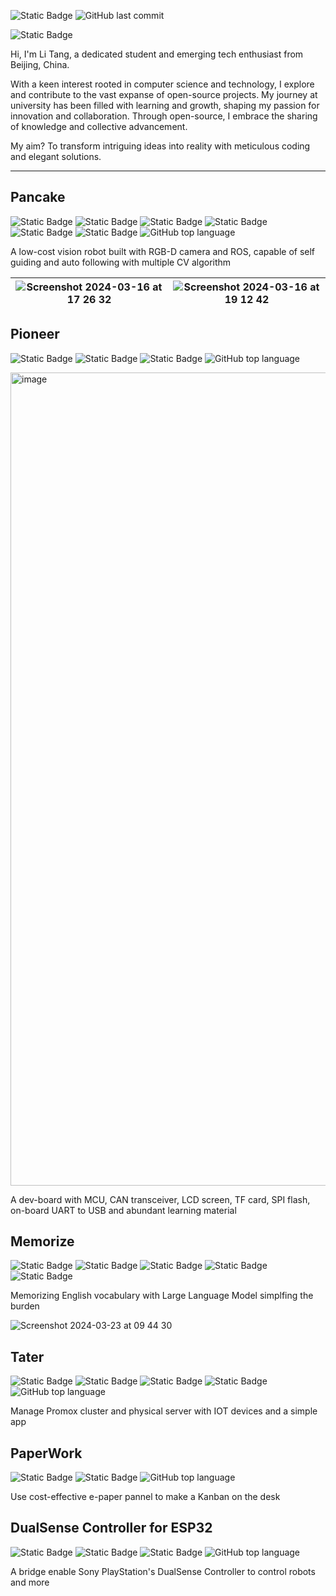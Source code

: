 ![Static Badge](https://img.shields.io/badge/HEXO-Blog-gray?style=for-the-badge&logo=hexo&logoColor=white&link=https%3A%2F%2Fblog.protium.top) ![GitHub last commit](https://img.shields.io/github/last-commit/TANG617/tang617.github.io?style=for-the-badge&label=LAST%20UPDATE)


![Static Badge](https://img.shields.io/badge/Notion-TimeLine-gray?style=for-the-badge&logo=notion&logoColor=white&labelColor=light_gray&link=https%3A%2F%2Ftimli.notion.site%2F)


Hi, I'm Li Tang, a dedicated student and emerging tech enthusiast from Beijing, China. 

With a keen interest rooted in computer science and technology, I explore and contribute to the vast expanse of open-source projects. My journey at university has been filled with learning and growth, shaping my passion for innovation and collaboration. Through open-source, I embrace the sharing of knowledge and collective advancement. 

My aim? To transform intriguing ideas into reality with meticulous coding and elegant solutions.


---


## Pancake 

![Static Badge](https://img.shields.io/badge/STM32-gray?style=for-the-badge&logo=stmicroelectronics)
![Static Badge](https://img.shields.io/badge/ESP32-gray?style=for-the-badge&logo=espressif)
![Static Badge](https://img.shields.io/badge/Jetson_Nano-gray?style=for-the-badge&logo=nvidia)
![Static Badge](https://img.shields.io/badge/ROS-gray?style=for-the-badge&logo=ros)
![Static Badge](https://img.shields.io/badge/Fusion_360-gray?style=for-the-badge&logo=autodesk)
![Static Badge](https://img.shields.io/badge/LC_EDA-gray?style=for-the-badge&logo=easyeda)
![GitHub top language](https://img.shields.io/github/languages/top/TANG617/Pancake?style=for-the-badge)

A low-cost vision robot built with RGB-D camera and ROS, capable of self guiding and auto following with multiple CV algorithm

![Screenshot 2024-03-16 at 17 26 32](https://github.com/TANG617/TANG617/assets/24967943/60dca7eb-5500-43b0-a993-fe5e68d96399) | ![Screenshot 2024-03-16 at 19 12 42](https://github.com/TANG617/TANG617/assets/24967943/753b9431-dc7c-41e4-a16b-b396a78db086)
-----------------|-----------------



## Pioneer 

![Static Badge](https://img.shields.io/badge/STM32-gray?style=for-the-badge&logo=stmicroelectronics)
![Static Badge](https://img.shields.io/badge/LC_EDA-gray?style=for-the-badge&logo=easyeda)
![Static Badge](https://img.shields.io/badge/Fusion_360-gray?style=for-the-badge&logo=autodesk)
![GitHub top language](https://img.shields.io/github/languages/top/TANG617/Pioneer?style=for-the-badge) 

<img width="1301" alt="image" src="https://github.com/TANG617/TANG617/assets/24967943/005f7645-8476-4321-a0f1-16804f3c17f1">



A dev-board with MCU, CAN transceiver, LCD screen, TF card, SPI flash, on-board UART to USB and abundant learning material

## Memorize 

![Static Badge](https://img.shields.io/badge/Python-gray?style=for-the-badge&logo=python)
![Static Badge](https://img.shields.io/badge/CUDA-gray?style=for-the-badge&logo=nvidia)
![Static Badge](https://img.shields.io/badge/Torch-gray?style=for-the-badge&logo=pytorch)
![Static Badge](https://img.shields.io/badge/Large_Language_Model-gray?style=for-the-badge)
![Static Badge](https://img.shields.io/badge/LATEX-gray?style=for-the-badge&logo=latex)

Memorizing English vocabulary with Large Language Model simplfing the burden

![Screenshot 2024-03-23 at 09 44 30](https://github.com/TANG617/TANG617/assets/24967943/1decb390-a647-4246-a4ce-5fbfb1201255)



## Tater 

![Static Badge](https://img.shields.io/badge/ESP32-gray?style=for-the-badge&logo=espressif)
![Static Badge](https://img.shields.io/badge/Platform_io-gray?style=for-the-badge&logo=platformio)
![Static Badge](https://img.shields.io/badge/Swift-gray?style=for-the-badge&logo=swift)
![Static Badge](https://img.shields.io/badge/Proxmox-gray?style=for-the-badge&logo=proxmox)
![GitHub top language](https://img.shields.io/github/languages/top/TANG617/Tater?style=for-the-badge)

Manage Promox cluster and physical server with IOT devices and a simple app

## PaperWork 

![Static Badge](https://img.shields.io/badge/ESP32-gray?style=for-the-badge&logo=espressif)
![Static Badge](https://img.shields.io/badge/Platform_io-gray?style=for-the-badge&logo=platformio)
![GitHub top language](https://img.shields.io/github/languages/top/TANG617/PaperWork?style=for-the-badge) 

Use cost-effective e-paper pannel to make a Kanban on the desk

## DualSense Controller for ESP32 

![Static Badge](https://img.shields.io/badge/ESP32-gray?style=for-the-badge&logo=espressif)
![Static Badge](https://img.shields.io/badge/Platform_io-gray?style=for-the-badge&logo=platformio)
![Static Badge](https://img.shields.io/badge/PlayStation_DualSense-gray?style=for-the-badge&logo=sony)
![GitHub top language](https://img.shields.io/github/languages/top/TANG617/DualSense-Controller-ESP32?style=for-the-badge)

A bridge enable Sony PlayStation's DualSense Controller to control robots and more





